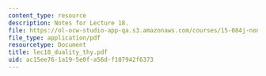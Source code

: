 ```yaml
---
content_type: resource
description: Notes for Lecture 18.
file: https://ol-ocw-studio-app-qa.s3.amazonaws.com/courses/15-084j-nonlinear-programming-spring-2004/ac15ee761a195e0fa56df107942f6373_lec18_duality_thy.pdf
file_type: application/pdf
resourcetype: Document
title: lec18_duality_thy.pdf
uid: ac15ee76-1a19-5e0f-a56d-f107942f6373
---
```

